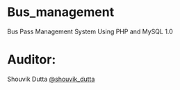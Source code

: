 # Bus_management
Bus Pass Management System Using PHP and MySQL 1.0

# Auditor:
Shouvik Dutta <a href="https://www.linkedin.com/in/shouvik-dutta/">@shouvik_dutta</a>

